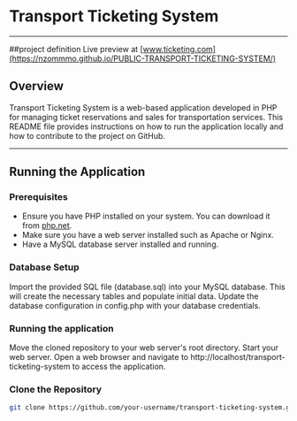 # Transport Ticketing System

---
##project definition
 Live preview at [www.ticketing.com](https://nzommmo.github.io/PUBLIC-TRANSPORT-TICKETING-SYSTEM/)
## Overview

Transport Ticketing System is a web-based application developed in PHP for managing ticket reservations and sales for transportation services. This README file provides instructions on how to run the application locally and how to contribute to the project on GitHub.

---

## Running the Application

### Prerequisites

- Ensure you have PHP installed on your system. You can download it from [php.net](https://www.php.net/downloads).
- Make sure you have a web server installed such as Apache or Nginx.
- Have a MySQL database server installed and running.

  
### Database Setup
Import the provided SQL file (database.sql) into your MySQL database. This will create the necessary tables and populate initial data.
Update the database configuration in config.php with your database credentials.

### Running the application
Move the cloned repository to your web server's root directory.
Start your web server.
Open a web browser and navigate to http://localhost/transport-ticketing-system to access the application.

### Clone the Repository

```bash
git clone https://github.com/your-username/transport-ticketing-system.git
